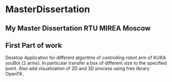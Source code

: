 # MasterDissertation
My Master Dissertation RTU MIREA Moscow
----------------------------------------------
First Part of work
----------------------------------------------
Desktop Application for different algoritms of controlling robot arm of KUKA youBot (2 arms). 
In particular transfer  a box of different size to the specified point.
Also add visualization of 2D and 3D process using free library OpenTK.
